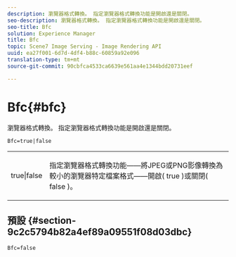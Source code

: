 ```yaml
---
description: 瀏覽器格式轉換。 指定瀏覽器格式轉換功能是開啟還是關閉。
seo-description: 瀏覽器格式轉換。 指定瀏覽器格式轉換功能是開啟還是關閉。
seo-title: Bfc
solution: Experience Manager
title: Bfc
topic: Scene7 Image Serving - Image Rendering API
uuid: ea27f001-6d7d-4df4-b88c-60859a92e096
translation-type: tm+mt
source-git-commit: 90cbfca4533ca6639e561aa4e1344bdd20731eef

---
```



# Bfc{#bfc}

瀏覽器格式轉換。 指定瀏覽器格式轉換功能是開啟還是關閉。

<!--<a id="section_2768B2BEEE214676AA32F17E2A0E3343"></a>-->

`Bfc=true|false`

<table id="simpletable_998CF426296945FEA48D19E33B71A17E"> 
 <tr class="strow"> 
  <td class="stentry"> <p> <span class="codeph"> true|false </span> </p> </td> 
  <td class="stentry"> <p>指定瀏覽器格式轉換功能——將JPEG或PNG影像轉換為較小的瀏覽器特定檔案格式——開啟( <span class="codeph"> true </span>)或關閉( <span class="codeph"> false </span>)。 </p> </td> 
 </tr> 
</table>

## 預設 {#section-9c2c5794b82a4ef89a09551f08d03dbc}

`Bfc=false`
